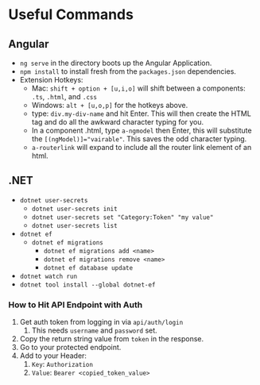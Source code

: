 
# Useful Commands
## Angular
* `ng serve` in the directory boots up the Angular Application.
* `npm install` to install fresh from the `packages.json` dependencies.
* Extension Hotkeys:
    * Mac: `shift + option + [u,i,o]` will shift between a components: `.ts`, `.html`, and `.css`
    * Windows: `alt + [u,o,p]` for the hotkeys above.
    * type: `div.my-div-name` and hit Enter. This will then create the HTML tag and do all the awkward character typing for you.
    * In a component .html, type `a-ngmodel` then Enter, this will substitute the `[(ngModel)]="vairable"`. This saves the odd character typing.
    * `a-routerlink` will expand to include all the router link element of an html.

## .NET
* `dotnet user-secrets`
    * `dotnet user-secrets init`
    * `dotnet user-secrets set "Category:Token" "my value"`
    * `dotnet user-secrets list`
* `dotnet ef`
    * `dotnet ef migrations`
        * `dotnet ef migrations add <name>`
        * `dotnet ef migrations remove <name>`
        * `dotnet ef database update`
* `dotnet watch run`
* `dotnet tool install --global dotnet-ef`

### How to Hit API Endpoint with Auth
1. Get auth token from logging in via `api/auth/login`
    1. This needs `username` and `password` set.
1. Copy the return string value from `token` in the response.
1. Go to your protected endpoint.
1. Add to your Header:
    1. `Key`: `Authorization`
    1. `Value`: `Bearer <copied_token_value>`